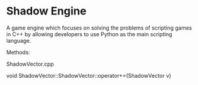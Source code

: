 # Shadow Engine
A game engine which focuses on solving the problems of scripting games in C++ by allowing developers to use Python as the main scripting language.

Methods:

ShadowVector.cpp

void ShadowVector::ShadowVector::operator+=(ShadowVector v)
